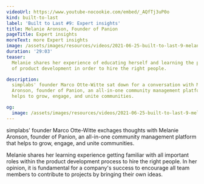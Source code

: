 ```yaml
---
videoUrl: https://www.youtube-nocookie.com/embed/_AQfTj3uP0o
kind: built-to-last
label: 'Built to Last #9: Expert insights'
title: Melanie Aronson, Founder of Panion
pageTitle: Expert insights
moreText: more Expert insights
image: /assets/images/resources/videos/2021-06-25-built-to-last-9-melanie-aronson/melanie.jpg
duration: '29:03'
teaser:
  Melanie shares her experience of educating herself and learning the processes
  of product development in order to hire the right people.

description:
  simplabs' founder Marco Otte-Witte sat down for a conversation with Melanie
  Aronson, founder of Panion, an all-in-one community management platform that
  helps to grow, engage, and unite communities.

og:
  image: /assets/images/resources/videos/2021-06-25-built-to-last-9-melanie-aronson/og-image.png
---
```


simplabs' founder Marco Otte-Witte exchages thoughts with Melanie Aronson,
founder of Panion, an all-in-one community management platform that helps to
grow, engage, and unite communities.

Melanie shares her learning experience getting familiar with all important roles
within the product development process to hire the right people. In her opinion,
it is fundamental for a company's success to encourage all team members to
contribute to projects by bringing their own ideas.
